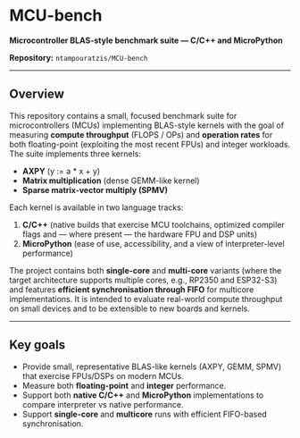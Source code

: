 # MCU-bench

**Microcontroller BLAS-style benchmark suite — C/C++ and MicroPython**

**Repository:** `ntampouratzis/MCU-bench`

---

## Overview

This repository contains a small, focused benchmark suite for microcontrollers (MCUs) implementing BLAS-style kernels with the goal of measuring **compute throughput** (FLOPS / OPs) and **operation rates** for both floating-point (exploiting the most recent FPUs) and integer workloads. The suite implements three kernels:

- **AXPY** (y := a \* x + y)
- **Matrix multiplication** (dense GEMM-like kernel)
- **Sparse matrix-vector multiply (SPMV)**

Each kernel is available in two language tracks:

1. **C/C++** (native builds that exercise MCU toolchains, optimized compiler flags and — where present — the hardware FPU and DSP units)
2. **MicroPython** (ease of use, accessibility, and a view of interpreter-level performance)

The project contains both **single-core** and **multi-core** variants (where the target architecture supports multiple cores, e.g., RP2350 and ESP32-S3) and features **efficient synchronisation through FIFO** for multicore implementations. It is intended to evaluate real-world compute throughput on small devices and to be extensible to new boards and kernels.

---

## Key goals

- Provide small, representative BLAS-like kernels (AXPY, GEMM, SPMV) that exercise FPUs/DSPs on modern MCUs.
- Measure both **floating-point** and **integer** performance.
- Support both **native C/C++** and **MicroPython** implementations to compare interpreter vs native performance.
- Support **single-core** and **multicore** runs with efficient FIFO-based synchronisation.
